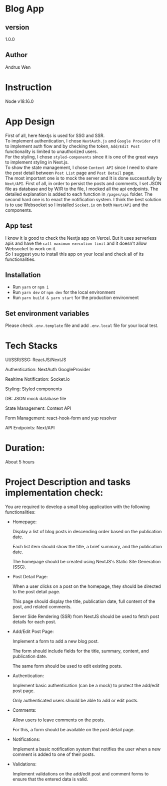 # Blog App

## version

1.0.0

## Author

Andrus Wen

# Instruction

Node v18.16.0

# App Design

First of all, here Nextjs is used for SSG and SSR. \
To implement authentication, I chose `NextAuth.js` and `Google Provider` of it to implement auth flow and by checking the token, `Add/Edit Post` functionality is limited to unauthorized users. \
For the styling, I chose `styled-components` since it is one of the great ways to implement styling in Next.js. \
To show the state management, I chose `Context API` since I need to share the post detail between `Post List` page and `Post Detail` page. \
The most important one is to mock the server and It is done successfully by `Next/API`. First of all, in order to persist the posts and comments, I set JSON file as database and by W/R to the file, I mocked all the api endpoints. The detailed explanation is added to each function in `/pages/api` folder.
The second hard one is to enact the notification system. I think the best solution is to use Websocket so I installed `Socket.io` on both `Next/API` and the components.

## App test

I know it is good to check the Nextjs app on Vercel. But it uses serverless apis and have the `call maximum execution limit` and it doesn't allow Websocket to work on it. \
So I suggest you to install this app on your local and check all of its functionalities.

## Installation

- Run `yarn` or `npm i`
- Run `yarn dev` or `npm dev` for the local environment
- Run `yarn build & yarn start` for the production environment

## Set environment variables

Please check `.env.template` file and add `.env.local` file for your local test.

# Tech Stacks

UI/SSR/SSG: ReactJS/NextJS

Authentication: NextAuth GoogleProvider

Realtime Notification: Socket.io

Styling: Styled components

DB: JSON mock database file

State Management: Context API

Form Management: react-hook-form and yup resolver

API Endpoints: Next/API

# Duration:

About 5 hours

# Project Description and tasks implementation check:

You are required to develop a small blog application with the following functionalities:

- Homepage:

  Display a list of blog posts in descending order based on the publication date.

  Each list item should show the title, a brief summary, and the publication date.

  The homepage should be created using NextJS's Static Site Generation (SSG).

- Post Detail Page:

  When a user clicks on a post on the homepage, they should be directed to the post detail page.

  This page should display the title, publication date, full content of the post, and related comments.

  Server Side Rendering (SSR) from NextJS should be used to fetch post details for each post.

- Add/Edit Post Page:

  Implement a form to add a new blog post.

  The form should include fields for the title, summary, content, and publication date.

  The same form should be used to edit existing posts.

- Authentication:

  Implement basic authentication (can be a mock) to protect the add/edit post page.

  Only authenticated users should be able to add or edit posts.

- Comments:

  Allow users to leave comments on the posts.

  For this, a form should be available on the post detail page.

- Notifications:

  Implement a basic notification system that notifies the user when a new comment is added to one of their posts.

- Validations:

  Implement validations on the add/edit post and comment forms to ensure that the entered data is valid.
